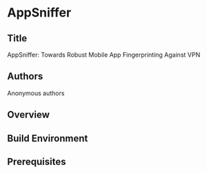 # AppSniffer

## Title
AppSniffer: Towards Robust Mobile App Fingerprinting Against VPN

## Authors
Anonymous authors

## Overview

## Build Environment

## Prerequisites
